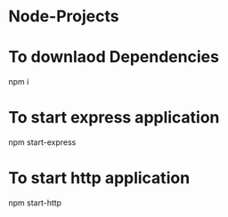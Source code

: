 # Node-Projects

# To downlaod Dependencies

npm i

# To start express application

npm start-express

# To start http application

npm start-http
